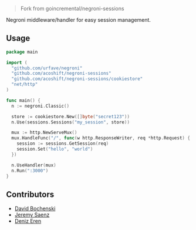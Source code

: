 > Fork from goincremental/negroni-sessions

Negroni middleware/handler for easy session management.

## Usage

~~~ go
package main

import (
  "github.com/urfave/negroni"
  "github.com/acoshift/negroni-sessions"
  "github.com/acoshift/negroni-sessions/cookiestore"
  "net/http"
)

func main() {
  n := negroni.Classic()

  store := cookiestore.New([]byte("secret123"))
  n.Use(sessions.Sessions("my_session", store))

  mux := http.NewServeMux()
  mux.HandleFunc("/", func(w http.ResponseWriter, req *http.Request) {
    session := sessions.GetSession(req)
    session.Set("hello", "world")
  })

  n.UseHandler(mux)
  n.Run(":3000")
}

~~~

## Contributors
* [David Bochenski](http://github.com/goincremental)
* [Jeremy Saenz](http://github.com/codegangsta)
* [Deniz Eren](https://github.com/denizeren)
